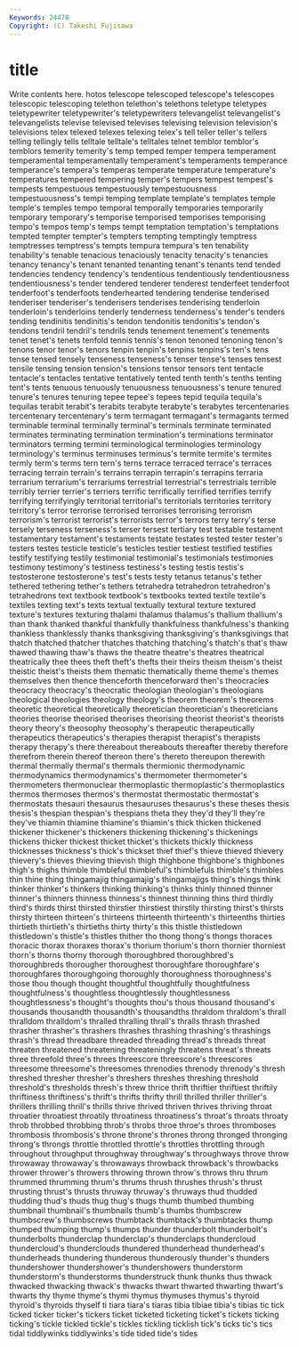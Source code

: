 ```yaml
---
Keywords: 24478 
Copyright: (C) Takeshi Fujisawa
---
```


# title

Write contents here.
hotos telescope telescoped telescope's telescopes
telescopic telescoping telethon telethon's telethons teletype teletypes teletypewriter teletypewriter's teletypewriters
televangelist televangelist's televangelists televise televised televises televising television television's televisions
telex telexed telexes telexing telex's tell teller teller's tellers telling
tellingly tells telltale telltale's telltales telnet temblor temblor's temblors temerity
temerity's temp temped temper tempera temperament temperamental temperamentally temperament's temperaments
temperance temperance's tempera's temperas temperate temperature temperature's temperatures tempered tempering
temper's tempers tempest tempest's tempests tempestuous tempestuously tempestuousness tempestuousness's tempi
temping template template's templates temple temple's temples tempo temporal temporally
temporaries temporarily temporary temporary's temporise temporised temporises temporising tempo's tempos
temp's temps tempt temptation temptation's temptations tempted tempter tempter's tempters
tempting temptingly temptress temptresses temptress's tempts tempura tempura's ten tenability
tenability's tenable tenacious tenaciously tenacity tenacity's tenancies tenancy tenancy's tenant
tenanted tenanting tenant's tenants tend tended tendencies tendency tendency's tendentious
tendentiously tendentiousness tendentiousness's tender tendered tenderer tenderest tenderfeet tenderfoot tenderfoot's
tenderfoots tenderhearted tendering tenderise tenderised tenderiser tenderiser's tenderisers tenderises tenderising
tenderloin tenderloin's tenderloins tenderly tenderness tenderness's tender's tenders tending tendinitis
tendinitis's tendon tendonitis tendonitis's tendon's tendons tendril tendril's tendrils tends
tenement tenement's tenements tenet tenet's tenets tenfold tennis tennis's tenon
tenoned tenoning tenon's tenons tenor tenor's tenors tenpin tenpin's tenpins
tenpins's ten's tens tense tensed tensely tenseness tenseness's tenser tense's
tenses tensest tensile tensing tension tension's tensions tensor tensors tent
tentacle tentacle's tentacles tentative tentatively tented tenth tenth's tenths tenting
tent's tents tenuous tenuously tenuousness tenuousness's tenure tenured tenure's tenures
tenuring tepee tepee's tepees tepid tequila tequila's tequilas terabit terabit's
terabits terabyte terabyte's terabytes tercentenaries tercentenary tercentenary's term termagant termagant's
termagants termed terminable terminal terminally terminal's terminals terminate terminated terminates
terminating termination termination's terminations terminator terminators terming termini terminological terminologies
terminology terminology's terminus terminuses terminus's termite termite's termites termly term's
terms tern tern's terns terrace terraced terrace's terraces terracing terrain
terrain's terrains terrapin terrapin's terrapins terraria terrarium terrarium's terrariums terrestrial
terrestrial's terrestrials terrible terribly terrier terrier's terriers terrific terrifically terrified
terrifies terrify terrifying terrifyingly territorial territorial's territorials territories territory territory's
terror terrorise terrorised terrorises terrorising terrorism terrorism's terrorist terrorist's terrorists
terror's terrors terry terry's terse tersely terseness terseness's terser tersest
tertiary test testable testament testamentary testament's testaments testate testates tested
tester tester's testers testes testicle testicle's testicles testier testiest testified
testifies testify testifying testily testimonial testimonial's testimonials testimonies testimony testimony's
testiness testiness's testing testis testis's testosterone testosterone's test's tests testy
tetanus tetanus's tether tethered tethering tether's tethers tetrahedra tetrahedron tetrahedron's
tetrahedrons text textbook textbook's textbooks texted textile textile's textiles texting
text's texts textual textually textural texture textured texture's textures texturing
thalami thalamus thalamus's thallium thallium's than thank thanked thankful thankfully
thankfulness thankfulness's thanking thankless thanklessly thanks thanksgiving thanksgiving's thanksgivings that
thatch thatched thatcher thatches thatching thatching's thatch's that's thaw thawed
thawing thaw's thaws the theatre theatre's theatres theatrical theatrically thee
thees theft theft's thefts their theirs theism theism's theist theistic
theist's theists them thematic thematically theme theme's themes themselves then
thence thenceforth thenceforward then's theocracies theocracy theocracy's theocratic theologian theologian's
theologians theological theologies theology theology's theorem theorem's theorems theoretic theoretical
theoretically theoretician theoretician's theoreticians theories theorise theorised theorises theorising theorist
theorist's theorists theory theory's theosophy theosophy's therapeutic therapeutically therapeutics therapeutics's
therapies therapist therapist's therapists therapy therapy's there thereabout thereabouts thereafter
thereby therefore therefrom therein thereof thereon there's thereto thereupon therewith
thermal thermally thermal's thermals thermionic thermodynamic thermodynamics thermodynamics's thermometer thermometer's
thermometers thermonuclear thermoplastic thermoplastic's thermoplastics thermos thermoses thermos's thermostat thermostatic
thermostat's thermostats thesauri thesaurus thesauruses thesaurus's these theses thesis thesis's
thespian thespian's thespians theta they they'd they'll they're they've thiamin
thiamine thiamine's thiamin's thick thicken thickened thickener thickener's thickeners thickening
thickening's thickenings thickens thicker thickest thicket thicket's thickets thickly thickness
thicknesses thickness's thick's thickset thief thief's thieve thieved thievery thievery's
thieves thieving thievish thigh thighbone thighbone's thighbones thigh's thighs thimble
thimbleful thimbleful's thimblefuls thimble's thimbles thin thine thing thingamajig thingamajig's
thingamajigs thing's things think thinker thinker's thinkers thinking thinking's thinks
thinly thinned thinner thinner's thinners thinness thinness's thinnest thinning thins
third thirdly third's thirds thirst thirsted thirstier thirstiest thirstily thirsting
thirst's thirsts thirsty thirteen thirteen's thirteens thirteenth thirteenth's thirteenths thirties
thirtieth thirtieth's thirtieths thirty thirty's this thistle thistledown thistledown's thistle's
thistles thither tho thong thong's thongs thoraces thoracic thorax thoraxes
thorax's thorium thorium's thorn thornier thorniest thorn's thorns thorny thorough
thoroughbred thoroughbred's thoroughbreds thorougher thoroughest thoroughfare thoroughfare's thoroughfares thoroughgoing thoroughly
thoroughness thoroughness's those thou though thought thoughtful thoughtfully thoughtfulness thoughtfulness's
thoughtless thoughtlessly thoughtlessness thoughtlessness's thought's thoughts thou's thous thousand thousand's
thousands thousandth thousandth's thousandths thraldom thraldom's thrall thralldom thralldom's thralled
thralling thrall's thralls thrash thrashed thrasher thrasher's thrashers thrashes thrashing
thrashing's thrashings thrash's thread threadbare threaded threading thread's threads threat
threaten threatened threatening threateningly threatens threat's threats three threefold three's
threes threescore threescore's threescores threesome threesome's threesomes threnodies threnody threnody's
thresh threshed thresher thresher's threshers threshes threshing threshold threshold's thresholds
thresh's threw thrice thrift thriftier thriftiest thriftily thriftiness thriftiness's thrift's
thrifts thrifty thrill thrilled thriller thriller's thrillers thrilling thrill's thrills
thrive thrived thriven thrives thriving throat throatier throatiest throatily throatiness
throatiness's throat's throats throaty throb throbbed throbbing throb's throbs throe
throe's throes thromboses thrombosis thrombosis's throne throne's thrones throng thronged
thronging throng's throngs throttle throttled throttle's throttles throttling through throughout
throughput throughway throughway's throughways throve throw throwaway throwaway's throwaways throwback
throwback's throwbacks thrower thrower's throwers throwing thrown throw's throws thru
thrum thrummed thrumming thrum's thrums thrush thrushes thrush's thrust thrusting
thrust's thrusts thruway thruway's thruways thud thudded thudding thud's thuds
thug thug's thugs thumb thumbed thumbing thumbnail thumbnail's thumbnails thumb's
thumbs thumbscrew thumbscrew's thumbscrews thumbtack thumbtack's thumbtacks thump thumped thumping
thump's thumps thunder thunderbolt thunderbolt's thunderbolts thunderclap thunderclap's thunderclaps thundercloud
thundercloud's thunderclouds thundered thunderhead thunderhead's thunderheads thundering thunderous thunderously thunder's
thunders thundershower thundershower's thundershowers thunderstorm thunderstorm's thunderstorms thunderstruck thunk thunks
thus thwack thwacked thwacking thwack's thwacks thwart thwarted thwarting thwart's
thwarts thy thyme thyme's thymi thymus thymuses thymus's thyroid thyroid's
thyroids thyself ti tiara tiara's tiaras tibia tibiae tibia's tibias
tic tick ticked ticker ticker's tickers ticket ticketed ticketing ticket's
tickets ticking ticking's tickle tickled tickle's tickles tickling ticklish tick's
ticks tic's tics tidal tiddlywinks tiddlywinks's tide tided tide's tides
